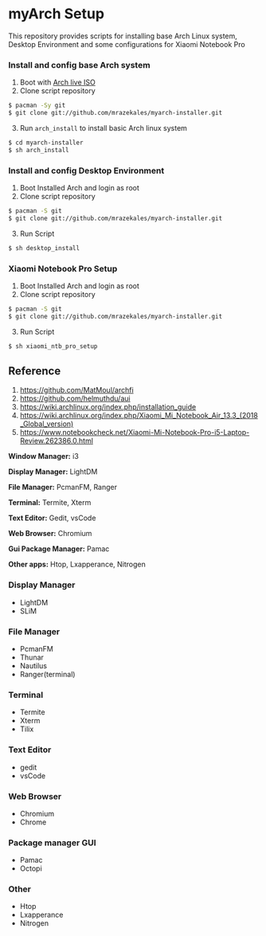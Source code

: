 # myArch Setup
This repository provides scripts for installing base Arch Linux system, Desktop Environment and some configurations for Xiaomi Notebook Pro
### Install and config base Arch system

1. Boot with [Arch live ISO](https://www.archlinux.org/download/)
2. Clone script repository
```bash
$ pacman -Sy git
$ git clone git://github.com/mrazekales/myarch-installer.git
```
3. Run `arch_install` to install basic Arch linux system
```bash
$ cd myarch-installer
$ sh arch_install 
```

### Install and config Desktop Environment
1. Boot Installed Arch and login as root
2. Clone script repository
```bash
$ pacman -S git
$ git clone git://github.com/mrazekales/myarch-installer.git
```
3. Run Script
```bash
$ sh desktop_install
```

### Xiaomi Notebook Pro Setup
1. Boot Installed Arch and login as root
2. Clone script repository
```bash
$ pacman -S git
$ git clone git://github.com/mrazekales/myarch-installer.git
```
3. Run Script
```bash
$ sh xiaomi_ntb_pro_setup
```

## Reference
1. https://github.com/MatMoul/archfi
2. https://github.com/helmuthdu/aui
3. https://wiki.archlinux.org/index.php/installation_guide
5. https://wiki.archlinux.org/index.php/Xiaomi_Mi_Notebook_Air_13.3_(2018_Global_version)
6. https://www.notebookcheck.net/Xiaomi-Mi-Notebook-Pro-i5-Laptop-Review.262386.0.html



**Window Manager:**   i3

**Display Manager:**  LightDM

**File Manager:**     PcmanFM, Ranger

**Terminal:**         Termite, Xterm

**Text Editor:**      Gedit, vsCode

**Web Browser:**      Chromium

**Gui Package Manager:**  Pamac

**Other apps:** Htop, Lxapperance, Nitrogen


### Display Manager
- LightDM
- SLiM

### File Manager
- PcmanFM
- Thunar
- Nautilus
- Ranger(terminal)

### Terminal
- Termite
- Xterm
- Tilix

### Text Editor
- gedit
- vsCode

### Web Browser
- Chromium
- Chrome

### Package manager GUI
- Pamac
- Octopi

### Other
- Htop
- Lxapperance
- Nitrogen
